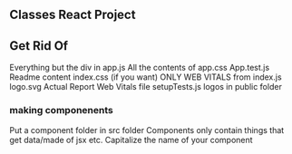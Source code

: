 ## Classes React Project

## Get Rid Of

Everything but the div in app.js
All the contents of app.css
App.test.js
Readme content
index.css (if you want)
ONLY WEB VITALS from index.js
logo.svg
Actual Report Web Vitals file
setupTests.js
logos in public folder

### making componenents

Put a component folder in src folder
Components only contain things that get data/made of jsx etc.
Capitalize the name of your component
